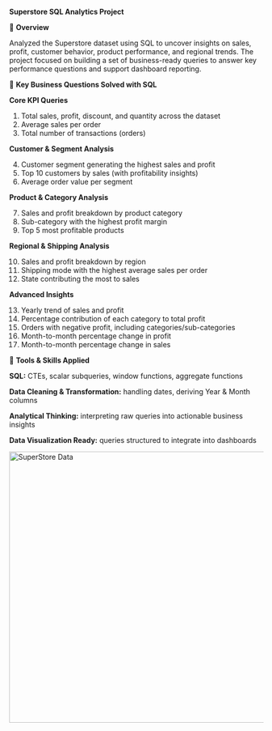 **Superstore SQL Analytics Project**

🔹 **Overview**

Analyzed the Superstore dataset using SQL to uncover insights on sales, profit, customer behavior, product performance, and regional trends. The project focused on building a set of business-ready queries to answer key performance questions and support dashboard reporting.

🔹 **Key Business Questions Solved with SQL**

**Core KPI Queries**

1.  Total sales, profit, discount, and quantity across the dataset
2.  Average sales per order
3.  Total number of transactions (orders)

**Customer & Segment Analysis**

4. Customer segment generating the highest sales and profit
5. Top 10 customers by sales (with profitability insights)
6. Average order value per segment

**Product & Category Analysis**

7. Sales and profit breakdown by product category
8. Sub-category with the highest profit margin
9. Top 5 most profitable products

**Regional & Shipping Analysis**

10. Sales and profit breakdown by region
11. Shipping mode with the highest average sales per order
12. State contributing the most to sales

**Advanced Insights**

13. Yearly trend of sales and profit
14. Percentage contribution of each category to total profit
15. Orders with negative profit, including categories/sub-categories
16. Month-to-month percentage change in profit
17. Month-to-month percentage change in sales

🔹 **Tools & Skills Applied**

**SQL:** CTEs, scalar subqueries, window functions, aggregate functions

**Data Cleaning & Transformation:** handling dates, deriving Year & Month columns

**Analytical Thinking:** interpreting raw queries into actionable business insights

**Data Visualization Ready:** queries structured to integrate into dashboards

<img width="1212" height="536" alt="SuperStore Data" src="https://github.com/user-attachments/assets/d0a155b0-ac00-4315-9ef9-2a4eebafd509" />

